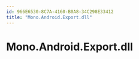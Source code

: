 ```yaml
---
id: 966E6530-8C7A-4160-B0A8-34C298E33412
title: "Mono.Android.Export.dll"
---
```


# Mono.Android.Export.dll
